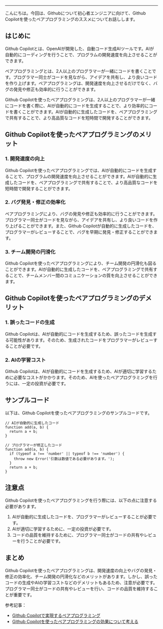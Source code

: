 <!--
title:   Github Copilotを使ったペアプログラミングのススメ
tags:    Github,Copilot,ペアプログラミング
id:      
private: false
-->

---
こんにちは。今回は、Githubについて初心者エンジニアに向けて、Github Copilotを使ったペアプログラミングのススメについてお話しします。

## はじめに

Github Copilotとは、OpenAIが開発した、自動コード生成AIツールです。AIが自動的にコーディングを行うことで、プログラムの開発速度を向上させることができます。

ペアプログラミングとは、2人以上のプログラマーが一緒にコードを書くことです。プログラマー同士がコードを見ながら、アイデアを共有し、より良いコードを作り上げます。ペアプログラミングは、開発速度を向上させるだけでなく、バグの発見や修正も効率的に行うことができます。

Github Copilotを使ったペアプログラミングは、2人以上のプログラマーが一緒にコードを書く際に、AIが自動的にコードを生成することで、より効率的にコードを書くことができます。AIが自動的に生成したコードを、ペアプログラミングで共有することで、より高品質なコードを短時間で開発することができます。

## Github Copilotを使ったペアプログラミングのメリット

### 1. 開発速度の向上

Github Copilotを使ったペアプログラミングでは、AIが自動的にコードを生成することで、プログラムの開発速度を向上させることができます。AIが自動的に生成したコードを、ペアプログラミングで共有することで、より高品質なコードを短時間で開発することができます。

### 2. バグ発見・修正の効率化

ペアプログラミングにより、バグの発見や修正も効率的に行うことができます。プログラマー同士がコードを見ながら、アイデアを共有し、より良いコードを作り上げることができます。また、Github Copilotが自動的に生成したコードを、プログラマーがレビューすることで、バグを早期に発見・修正することができます。

### 3. チーム開発の円滑化

Github Copilotを使ったペアプログラミングにより、チーム開発の円滑化も図ることができます。AIが自動的に生成したコードを、ペアプログラミングで共有することで、チームメンバー間のコミュニケーションの質を向上させることができます。

## Github Copilotを使ったペアプログラミングのデメリット

### 1. 誤ったコードの生成

Github Copilotは、AIが自動的にコードを生成するため、誤ったコードを生成する可能性があります。そのため、生成されたコードをプログラマーがレビューすることが必要です。

### 2. AIの学習コスト

Github Copilotは、AIが自動的にコードを生成するため、AIが適切に学習するために必要なコストがかかります。そのため、AIを使ったペアプログラミングを行うには、一定の投資が必要です。

## サンプルコード

以下は、Github Copilotを使ったペアプログラミングのサンプルコードです。

```
// AIが自動的に生成したコード
function add(a, b) {
  return a + b;
}

// プログラマーが修正したコード
function add(a, b) {
  if (typeof a !== 'number' || typeof b !== 'number') {
    throw new Error('引数は数値である必要があります。');
  }
  return a + b;
}
```

## 注意点

Github Copilotを使ったペアプログラミングを行う際には、以下の点に注意する必要があります。

1. AIが自動的に生成したコードを、プログラマーがレビューすることが必要です。
2. AIが適切に学習するために、一定の投資が必要です。
3. コードの品質を維持するために、プログラマー同士がコードの共有やレビューを行うことが必要です。

## まとめ

Github Copilotを使ったペアプログラミングは、開発速度の向上やバグの発見・修正の効率化、チーム開発の円滑化などのメリットがあります。しかし、誤ったコードの生成やAIの学習コストなどのデメリットもあるため、注意が必要です。プログラマー同士がコードの共有やレビューを行い、コードの品質を維持することが重要です。

参考記事：
- [Github Copilotで実現するペアプログラミング](https://qiita.com/KOhsiro/items/0d10b5d8e9a58a8a5e1b)
- [Github Copilotを使ったペアプログラミングの効果について考える](https://techblog.fusic.co.jp/entry/2022/03/31/142139)
